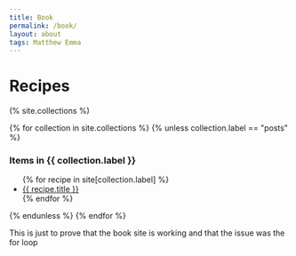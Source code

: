 ```yaml
---
title: Book
permalink: /book/
layout: about
tags: Matthew Emma
---
```

<html>
  <body>
    <h1>Recipes</h1>
    <div>
    <p color:red >(% site.collections %)</p>
      {% for collection in site.collections %}
        {% unless collection.label == "posts" %}
          <h3 class="post-meta">
            Items in {{ collection.label }}
          </h3>
          <ul>
            {% for recipe in site[collection.label] %}
              <li><a href="{{ recipe.url }}">{{ recipe.title }}</a></li>
            {% endfor %}
          </ul>
        {% endunless %}
      {% endfor %}
    </div>
    <p>This is just to prove that the book site is working and that the issue was the for loop</p>
  </body>
</html>
